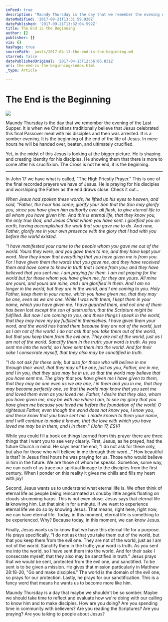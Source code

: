 ```yaml
---
inFeed: true
description: "Maundy Thursday is the day that we remember the evening of the Last Supper. It is when we Christians traditionally believe that Jesus celebrated this final Passover meal with his disciples and then was arrested. It is a somber evening. It is the beginning of the end of the life of Jesus. In mere hours he will be handed over, beaten, and ultimately crucified.\_"
dateModified: '2017-09-21T13:31:59.920Z'
datePublished: '2017-09-21T13:32:04.592Z'
title: The End is the Beginning
author: []
publisher: {}
via: {}
hasPage: true
sourcePath: _posts/2017-04-13-the-end-is-the-beginning.md
starred: false
datePublishedOriginal: '2017-04-13T12:56:06.831Z'
url: the-end-is-the-beginning/index.html
_type: Article

---
```

# The End is the Beginning
![](https://imgflo.herokuapp.com/graph/2b2431f8e7ba7b0/533b93771ebc01add9cf339ae1c27199/croprotate.jpg?cropheight=2209&cropwidth=3321&degrees=0&input=https%3A%2F%2Fthe-grid-user-content.s3-us-west-2.amazonaws.com%2Fbd1baf40-4db4-4356-8e9b-33ec99a31335.jpg&x=0&y=0)

Maundy Thursday is the day that we remember the evening of the Last Supper. It is when we Christians traditionally believe that Jesus celebrated this final Passover meal with his disciples and then was arrested. It is a somber evening. It is the beginning of the end of the life of Jesus. In mere hours he will be handed over, beaten, and ultimately crucified. 

Yet, in the midst of this Jesus is looking at the bigger picture. He is shaping and creating identity for his disciples. He showing them that there is more to come after his crucifixion. The Cross is not he end, it is the beginning. 

---

In John 17 we have what is called, "The High Priestly Prayer." This is one of the final recorded prayers we have of Jesus. He is praying for his disciples and worshiping the Father as the end draws close. Check it out...

_When Jesus had spoken these words, he lifted up his eyes to heaven, and said, "Father, the hour has come; glorify your Son that the Son may glorify you, since you have given him authority over all flesh, to give eternal life to all whom you have given him. And this is eternal life, that they know you, the only true God, and Jesus Christ whom you have sent. I glorified you on earth, having accomplished the work that you gave me to do. And now, Father, glorify me in your own presence with the glory that I had with you before the world existed._

_"I have manifested your name to the people whom you gave me out of the world. Yours they were, and you gave them to me, and they have kept your word. Now they know that everything that you have given me is from you. For I have given them the words that you gave me, and they have received them and have come to know in truth that I came from you; and they have believed that you sent me. I am praying for them. I am not praying for the world but for those whom you have given me, for they are yours. All mine are yours, and yours are mine, and I am glorified in them. And I am no longer in the world, but they are in the world, and I am coming to you. Holy Father, keep them in your name, which you have given me, that they may be one, even as we are one. While I was with them, I kept them in your name, which you have given me. I have guarded them, and not one of them has been lost except the son of destruction, that the Scripture might be fulfilled. But now I am coming to you, and these things I speak in the world, that they may have my joy fulfilled in themselves. I have given them your word, and the world has hated them because they are not of the world, just as I am not of the world. I do not ask that you take them out of the world, but that you keep them from the evil one. They are not of the world, just as I am not of the world. Sanctify them in the truth; your word is truth. As you sent me into the world, so I have sent them into the world. And for their sake I consecrate myself, that they also may be sanctified in truth._

_"I do not ask for these only, but also for those who will believe in me through their word, that they may all be one, just as you, Father, are in me, and I in you, that they also may be in us, so that the world may believe that you have sent me. The glory that you have given me I have given to them, that they may be one even as we are one, I in them and you in me, that they may become perfectly one, so that the world may know that you sent me and loved them even as you loved me. Father, I desire that they also, whom you have given me, may be with me where I am, to see my glory that you have given me because you loved me before the foundation of the world. O righteous Father, even though the world does not know you, I know you, and these know that you have sent me. I made known to them your name, and I will continue to make it known, that the love with which you have loved me may be in them, and I in them." (John 17, ESV)_

While you could fill a book on things learned from this prayer there are three things that I want you to see very clearly. First, Jesus, as he prayed, had the future Church in mind. He says near the end, "I do not ask for these only, but also for those who will believe in me through their word..." How beautiful is that? In Jesus final hours he was praying for us. Those who would believe in him in the future. We are those of whom he speaks. Somehow, some way, we can each of us trace our spiritual lineage to the disciples from the first century. When I ponder on this reality it gives me chills and fills my heart with joy!

Second, Jesus wants us to understand what eternal life is. We often think of eternal life as people being reincarnated as chubby little angels floating on clouds strumming harps. This is not even close. Jesus says that eternal life _**is**_ knowing him. Let that sink in for a minute. If we want to experience eternal life we do so by knowing Jesus. That means, right here, right now, we can have eternal life. Today, in this moment, eternal life is something to be experienced. Why? Because today, in this moment, we can know Jesus. 

Finally, Jesus wants us to know that we have this eternal life for a purpose. He prays specifically, "I do not ask that you take them out of the world, but that you keep them from the evil one. They are not of the world, just as I am not of the world. Sanctify them in the truth; your word is truth. As you sent me into the world, so I have sent them into the world. And for their sake I consecrate myself, that they also may be sanctified in truth." Jesus prays that we would be sent, protected from the evil one, and sanctified. To be sent is to be given a mission. He gives that mission particularly in Matthew 28:18-20, "Go and make disciples." The world is the domain of the evil one, so prays for our protection. Lastly, he prays for our sanctification. This is a fancy word that means he wants us to become more like him. 

Maundy Thursday is a day that maybe we shouldn't be so somber. Maybe we should take time to reflect and evaluate how we're doing with our calling to know him and to make disciples. How are you doing? Are you spending time in community with believers? Are you reading the Scriptures? Are you praying? Are you talking to people about Jesus?